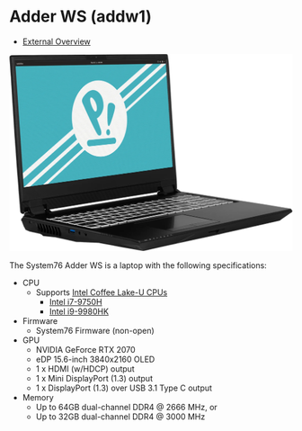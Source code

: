 # Adder WS (addw1)

- [External Overview](./external-overview.md)

![Adder WS](./addw1.png)

The System76 Adder WS is a laptop with the following specifications:

- CPU
    - Supports [Intel Coffee Lake-U CPUs](../../components/intel/cpu/README.md)
        - [Intel i7-9750H](https://ark.intel.com/content/www/us/en/ark/products/191045/intel-core-i7-9750h-processor-12m-cache-up-to-4-50-ghz.html)
        - [Intel i9-9980HK](https://ark.intel.com/content/www/us/en/ark/products/192990/intel-core-i9-9980hk-processor-16m-cache-up-to-5-00-ghz.html)
- Firmware
    - System76 Firmware (non-open)
- GPU
    - NVIDIA GeForce RTX 2070
    - eDP 15.6-inch 3840x2160 OLED
    - 1 x HDMI (w/HDCP) output
    - 1 x Mini DisplayPort (1.3) output
    - 1 x DisplayPort (1.3) over USB 3.1 Type C output
- Memory
    - Up to 64GB dual-channel DDR4 @ 2666 MHz, or
    - Up to 32GB dual-channel DDR4 @ 3000 MHz
